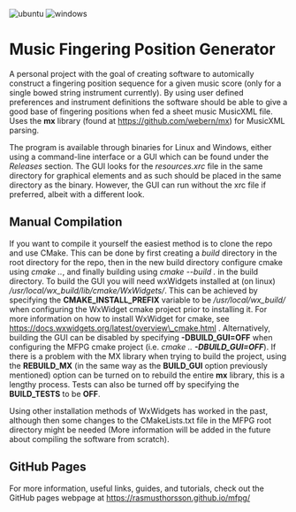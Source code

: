 ![ubuntu](https://github.com/rasmusthorsson/mfpg/actions/workflows/ubuntu.yml/badge.svg)
![windows](https://github.com/rasmusthorsson/mfpg/actions/workflows/windows.yml/badge.svg)

# Music Fingering Position Generator

A personal project with the goal of creating software to automically construct a 
fingering position sequence for a given	music score (only for a single bowed string 
instrument currently). By using user defined preferences and instrument definitions 
the software should be able to give a good base of fingering positions when fed a 
sheet music MusicXML file. Uses the **mx** library (found at 
https://github.com/webern/mx) for MusicXML parsing.

The program is available through binaries for Linux and Windows, either using a 
command-line interface or a GUI which can be found under the <i>Releases</i> 
section. The GUI looks for the <i>resources.xrc</i> file in the same directory
for graphical elements and as such should be placed in the same directory as the
binary. However, the GUI can run without the xrc file if preferred, albeit with a 
different look.

## Manual Compilation

If you want to compile it yourself the easiest method is to clone the
repo and use CMake. This can be done by first creating a <i>build</i> directory in 
the root directory for the repo, then in the new build directory configure cmake using 
<i>cmake ..</i>, and finally building using <i>cmake --build .</i> in the build 
directory. To build the GUI you will need wxWidgets installed at (on linux) 
<i>/usr/local/wx_build/lib/cmake/WxWidgets/</i>. This can be achieved by specifying
the <b>CMAKE_INSTALL_PREFIX</b> variable to be <i>/usr/local/wx_build/</i> when 
configuring the WxWidget cmake project prior to installing it. For more information 
on how to install WxWidget for cmake, see 
https://docs.wxwidgets.org/latest/overview\_cmake.html . Alternatively, building the
GUI can be disabled by specifying <b>-DBUILD_GUI=OFF</b> when configuring the MFPG
cmake project (i.e. <i>cmake .. <b>-DBUILD_GUI=OFF</b></i>). If there is a problem
with the MX library when trying to build the project, using the <b>REBUILD_MX</b>
(in the same way as the <b>BUILD_GUI</b> option previously mentioned) option can
be turned on to rebuild the entire **mx** library, this is a lengthy process. Tests
can also be turned off by specifying the <b>BUILD_TESTS</b> to be <b>OFF</b>.

Using other installation methods of WxWidgets has worked in the past, although then
some changes to the CMakeLists.txt file in the MFPG root directory might be needed 
(More information will be added in the future about compiling the software from scratch).

## GitHub Pages

For more information, useful links, guides, and tutorials, check out the GitHub pages 
webpage at https://rasmusthorsson.github.io/mfpg/
